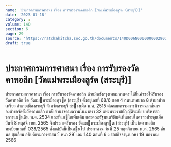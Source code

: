 ```yaml
---
name: 'ประกาศกรมการศาสนา เรื่อง การรับรองวัดคาทอลิก [วัดแม่พระเมืองลูร์ด (สระบุรี)]'
date: '2023-01-18'
category: ง
volume: 140
section: 6
page: 29
source: 'https://ratchakitcha.soc.go.th/documents/140D006N0000000002902.pdf'
draft: true
---
```


# ประกาศกรมการศาสนา เรื่อง การรับรองวัดคาทอลิก [วัดแม่พระเมืองลูร์ด (สระบุรี)]

ประกาศกรมการศาสนา เรื่อง การรับรองวัดคาทอลิก ด้วยมิซซังกรุงเทพมหานคร ได้ยื่นคําขอให้รับรองวัดคาทอลิก ชื่อ วัดแมพระเมืองลูรด (สระบุรี) ตั้งอยู่เลขที่ 68/6 ซอย 4 ถนนเทศบาล 8 ตําบลปากเพรียว อําเภอเมืองสระบุรี จังหวัดสระบุรี สรางเมื่อ พ.ศ. 2515 ต่อคณะกรรมการพิจารณากลั่นกรองคําขอจัดตั้งวัดคาทอลิก อาศัยอํานาจตามความในมาตรา 32 แห่งพระราชบัญญัติระเบียบบริหารราชการแผนดิน พ.ศ. 2534 และที่แกไขเพิ่มเติม และคณะรัฐมนตรีมีมติเห็นชอบในคราวประชุมเมื่อวันที่ 8 พฤศจิกายน 2565 จึงประกาศรับรอง วัดแมพระเมืองลูรด (สระบุรี) เป็นวัดคาทอลิก ทะเบียนเลขที่ 038/2565 ตั้งแต่บัดนี้เป็นตนไป ประกาศ ณ วันที่ 25 พฤศจิกายน พ.ศ. 2565 ชัยพล สุขเอี่ยม อธิบดีกรมการศาสนา ้ หนา 29 ่ เลม 140 ตอนที่ 6 ง ราชกิจจานุเบกษา 19 มกราคม 2566
